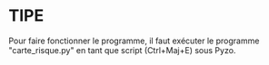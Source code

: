 # TIPE

Pour faire fonctionner le programme, il faut exécuter le programme "carte_risque.py" en tant que script (Ctrl+Maj+E) sous Pyzo.
